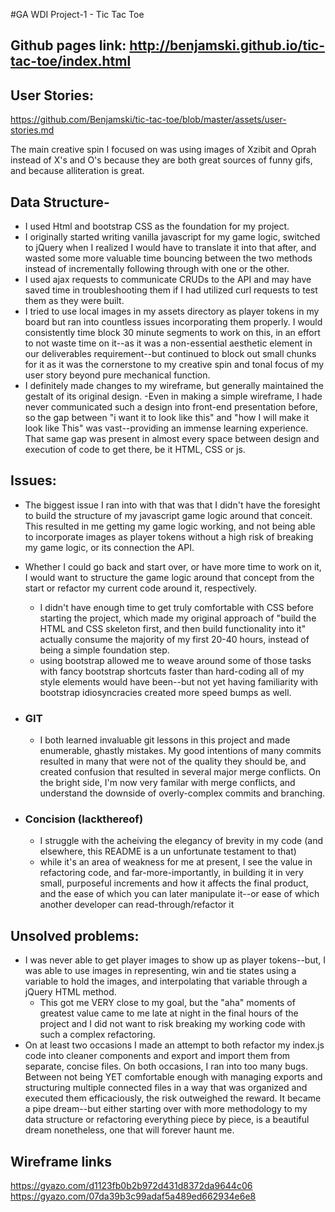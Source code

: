 #GA WDI Project-1 - Tic Tac Toe

## Github pages link: http://benjamski.github.io/tic-tac-toe/index.html

## User Stories:
https://github.com/Benjamski/tic-tac-toe/blob/master/assets/user-stories.md

The main creative spin I focused on was using images of Xzibit and Oprah instead of X's and O's because they are both great sources of funny gifs, and because alliteration is great.

## Data Structure-
  * I used Html and bootstrap CSS as the foundation for my project.
  * I originally started writing vanilla javascript for my game logic, switched to jQuery when I realized I would have to translate it into that after, and wasted some more valuable time bouncing between the two methods instead of incrementally following through with one or the other.
  * I used ajax requests to communicate CRUDs to the API and may have saved time in troubleshooting them if I had utilized curl requests to test them as they were built.
  * I tried to use local images in my assets directory as player tokens in my board but ran into countless issues incorporating them properly. I would consistently time block 30 minute segments to work on this, in an effort to not waste time on it--as it was a non-essential aesthetic element in our deliverables requirement--but continued to block out small chunks for it as it was the cornerstone to my creative spin and tonal focus of my user story beyond pure mechanical function.
  * I definitely made changes to my wireframe, but generally maintained the gestalt of its original design.
    -Even in making a simple wireframe, I hade never communicated such a design into front-end presentation before, so the gap between "i want it to look like this" and "how I will make it look like This" was vast--providing an immense learning experience. That same gap was present in almost every space between design and execution of code to get there, be it HTML, CSS or js.

## Issues:

  * The biggest issue I ran into with that was that I didn't have the foresight to build the structure of my javascript game logic around that conceit. This resulted in me getting my game logic working, and not being able to incorporate images as player tokens without a high risk of breaking my game logic, or its connection the API.

  * Whether I could go back and start over, or have more time to work on it, I would want to structure the game logic around that concept from the start or refactor my current code around it, respectively.
    * I didn't have enough time to get truly comfortable with CSS before starting the project, which made my original approach of "build the HTML and CSS skeleton first, and then build functionality into it" actually consume the majority of my first 20-40 hours, instead of being a simple foundation step.
    * using bootstrap allowed me to weave around some of those tasks with fancy bootstrap shortcuts faster than hard-coding all of my style elements would have been--but not yet having familiarity with bootstrap idiosyncracies created more speed bumps as well.
  * ### GIT
    * I both learned invaluable git lessons in this project and made enumerable, ghastly mistakes. My good intentions of many commits resulted in many that were not of the quality they should be, and created confusion that resulted in several major merge conflicts. On the bright side, I'm now very familar with merge conflicts, and understand the downside of overly-complex commits and branching.
  * ### Concision (lackthereof)
    * I struggle with the acheiving the elegancy of brevity in my code (and elsewhere, this README is a un unfortunate testament to that)
    * while it's an area of weakness for me at present, I see the value in refactoring code, and far-more-importantly, in building it in very small, purposeful increments and how it affects the final product, and the ease of which you can later manipulate it--or ease of which another developer can read-through/refactor it

## Unsolved problems:
  * I was never able to get player images to show up as player tokens--but, I was able to use images in representing, win and tie states using a variable to hold the images, and interpolating that variable through a jQuery HTML method.
    * This got me VERY close to my goal, but the "aha" moments of greatest value came to me late at night in the final hours of the project and I did not want to risk breaking my working code with such a complex refactoring.
  * On at least two occasions I made an attempt to both refactor my index.js code into cleaner components and export and import them from separate, concise files. On both occasions, I ran into too many bugs. Between not being YET comfortable enough with managing exports and structuring multiple connected files in a way that was organized and executed them efficaciously, the risk outweighed the reward. It became a pipe dream--but either starting over with more methodology to my data structure or refactoring everything piece by piece, is a beautiful dream nonetheless, one that will forever haunt me.













## Wireframe links

https://gyazo.com/d1123fb0b2b972d431d8372da9644c06
https://gyazo.com/07da39b3c99adaf5a489ed662934e6e8
